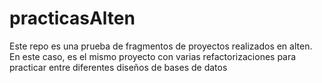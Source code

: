 # practicasAlten
Este repo es una prueba de fragmentos de proyectos realizados en alten. En este caso, es el mismo proyecto con varias refactorizaciones
para practicar entre diferentes diseños de bases de datos
